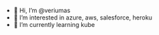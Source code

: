 - 👋 Hi, I’m @veriumas
- 👀 I’m interested in azure, aws, salesforce, heroku
- 🌱 I’m currently learning kube

<!---
veriumas/veriumas is a ✨ special ✨ repository because its `README.md` (this file) appears on your GitHub profile.
You can click the Preview link to take a look at your changes.
--->
